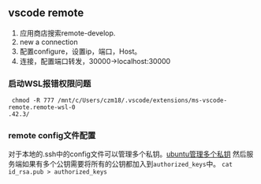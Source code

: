 ## vscode remote 

1. 应用商店搜索remote-develop.
2. new a connection
3. 配置configure，设置ip，端口，Host。
4. 连接，配置端口转发，30000->localhost:30000

### 启动WSL报错权限问题

```
 chmod -R 777 /mnt/c/Users/czm18/.vscode/extensions/ms-vscode-remote.remote-wsl-0
.42.3/
```

### remote config文件配置

对于本地的.ssh中的config文件可以管理多个私钥。[ubuntu管理多个私钥](https://www.jianshu.com/p/fe215c52c534) 然后服务端如果有多个公钥需要将所有的公钥都加入到`authorized_keys`中。 `cat id_rsa.pub > authorized_keys`

